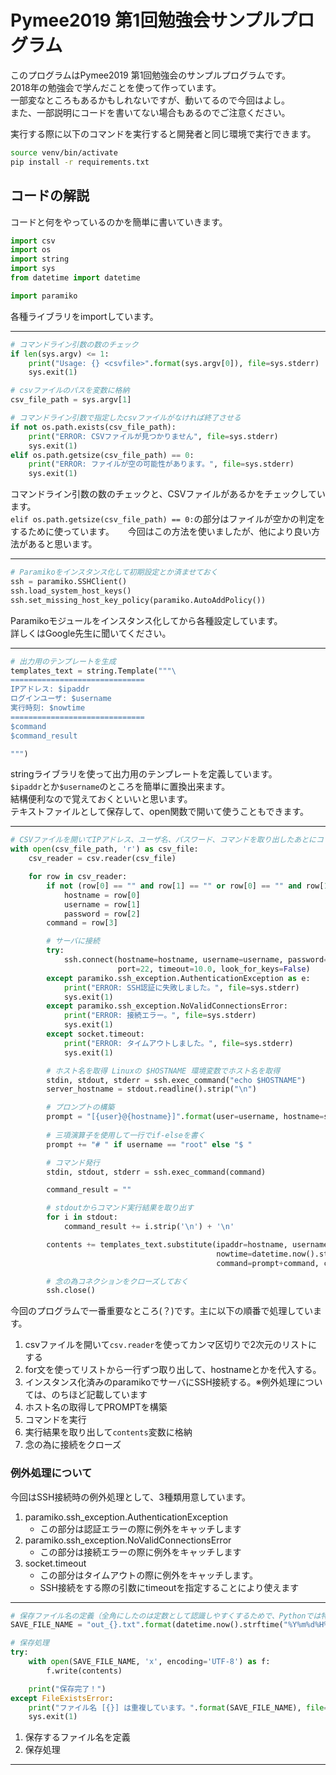 # Pymee2019 第1回勉強会サンプルプログラム

このプログラムはPymee2019 第1回勉強会のサンプルプログラムです。  
2018年の勉強会で学んだことを使って作っています。  
一部変なところもあるかもしれないですが、動いてるので今回はよし。  
また、一部説明にコードを書いてない場合もあるのでご注意ください。
  
実行する際に以下のコマンドを実行すると開発者と同じ環境で実行できます。
```sh
source venv/bin/activate
pip install -r requirements.txt
```

## コードの解説

コードと何をやっているのかを簡単に書いていきます。

```python
import csv
import os
import string
import sys
from datetime import datetime

import paramiko
```

各種ライブラリをimportしています。

---

```python
# コマンドライン引数の数のチェック
if len(sys.argv) <= 1:
    print("Usage: {} <csvfile>".format(sys.argv[0]), file=sys.stderr)
    sys.exit(1)

# csvファイルのパスを変数に格納
csv_file_path = sys.argv[1]

# コマンドライン引数で指定したcsvファイルがなければ終了させる
if not os.path.exists(csv_file_path):
    print("ERROR: CSVファイルが見つかりません", file=sys.stderr)
    sys.exit(1)
elif os.path.getsize(csv_file_path) == 0:
    print("ERROR: ファイルが空の可能性があります。", file=sys.stderr)
    sys.exit(1)
```

コマンドライン引数の数のチェックと、CSVファイルがあるかをチェックしています。  
`elif os.path.getsize(csv_file_path) == 0:`の部分はファイルが空かの判定をするために使っています。  　
今回はこの方法を使いましたが、他により良い方法があると思います。

 ---
 
 ```python
# Paramikoをインスタンス化して初期設定とか済ませておく
ssh = paramiko.SSHClient()
ssh.load_system_host_keys()
ssh.set_missing_host_key_policy(paramiko.AutoAddPolicy())
```

Paramikoモジュールをインスタンス化してから各種設定しています。  
詳しくはGoogle先生に聞いてください。

---

```python
# 出力用のテンプレートを生成
templates_text = string.Template("""\
==============================
IPアドレス: $ipaddr
ログインユーザ: $username
実行時刻: $nowtime
==============================
$command
$command_result

""")
```

stringライブラリを使って出力用のテンプレートを定義しています。  
`$ipaddr`とか`$username`のところを簡単に置換出来ます。  
結構便利なので覚えておくといいと思います。  
テキストファイルとして保存して、open関数で開いて使うこともできます。

---

```python
# CSVファイルを開いてIPアドレス、ユーザ名、パスワード、コマンドを取り出したあとにコマンドを実行して出力テキストを生成
with open(csv_file_path, 'r') as csv_file:
    csv_reader = csv.reader(csv_file)

    for row in csv_reader:
        if not (row[0] == "" and row[1] == "" or row[0] == "" and row[1] == "" and row[2] == ""):
            hostname = row[0]
            username = row[1]
            password = row[2]
        command = row[3]

        # サーバに接続
        try:
            ssh.connect(hostname=hostname, username=username, password=password,
                        port=22, timeout=10.0, look_for_keys=False)
        except paramiko.ssh_exception.AuthenticationException as e:
            print("ERROR: SSH認証に失敗しました。", file=sys.stderr)
            sys.exit(1)
        except paramiko.ssh_exception.NoValidConnectionsError:
            print("ERROR: 接続エラー。", file=sys.stderr)
            sys.exit(1)
        except socket.timeout:
            print("ERROR: タイムアウトしました。", file=sys.stderr)
            sys.exit(1)

        # ホスト名を取得 Linuxの $HOSTNAME 環境変数でホスト名を取得
        stdin, stdout, stderr = ssh.exec_command("echo $HOSTNAME")
        server_hostname = stdout.readline().strip("\n")

        # プロンプトの構築
        prompt = "[{user}@{hostname}]".format(user=username, hostname=server_hostname) 
        
        # 三項演算子を使用して一行でif-elseを書く
        prompt += "# " if username == "root" else "$ "

        # コマンド発行
        stdin, stdout, stderr = ssh.exec_command(command)

        command_result = ""

        # stdoutからコマンド実行結果を取り出す
        for i in stdout:
            command_result += i.strip('\n') + '\n'

        contents += templates_text.substitute(ipaddr=hostname, username=username,
                                              nowtime=datetime.now().strftime("%H:%M"),
                                              command=prompt+command, command_result=command_result)

        # 念の為コネクションをクローズしておく
        ssh.close()
```

今回のプログラムで一番重要なところ(？)です。主に以下の順番で処理しています。
1. csvファイルを開いて`csv.reader`を使ってカンマ区切りで2次元のリストにする
1. for文を使ってリストから一行ずつ取り出して、hostnameとかを代入する。
1. インスタンス化済みのparamikoでサーバにSSH接続する。※例外処理については、のちほど記載しています
1. ホスト名の取得してPROMPTを構築
1. コマンドを実行
1. 実行結果を取り出して`contents`変数に格納
1. 念の為に接続をクローズ

 ### 例外処理について
 今回はSSH接続時の例外処理として、3種類用意しています。
 1. paramiko.ssh_exception.AuthenticationException
     * この部分は認証エラーの際に例外をキャッチします
 1. paramiko.ssh_exception.NoValidConnectionsError
     * この部分は接続エラーの際に例外をキャッチします
 1. socket.timeout
     * この部分はタイムアウトの際に例外をキャッチします。
     * SSH接続をする際の引数にtimeoutを指定することにより使えます

---

```python
# 保存ファイル名の定義（全角にしたのは定数として認識しやすくするためで、Pythonでは特に意味は持たない）
SAVE_FILE_NAME = "out_{}.txt".format(datetime.now().strftime("%Y%m%d%H%M"))

# 保存処理
try:
    with open(SAVE_FILE_NAME, 'x', encoding='UTF-8') as f:
        f.write(contents)

    print("保存完了！")
except FileExistsError:
    print("ファイル名 [{}] は重複しています。".format(SAVE_FILE_NAME), file=sys.stderr)
    sys.exit(1)
```

1. 保存するファイル名を定義
1. 保存処理

---

